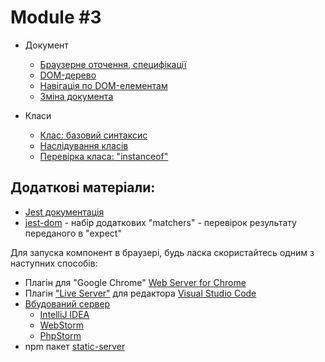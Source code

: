 # Module #3

* Документ
  * [Браузерне оточення, специфікації](https://javascript.info/browser-environment)
  * [DOM-дерево](https://learn.javascript.info/dom-nodes)
  * [Навігація по DOM-елементам](https://javascript.info/dom-navigation)
  * [Зміна документа](https://javascript.info/modifying-document)
  
* Класи
  * [Клас: базовий синтаксис](https://learn.javascript.info/class)
  * [Наслідування класів](https://learn.javascript.info/class-inheritance)
  * [Перевірка класа: "instanceof"](https://learn.javascript.info/instanceof)
  
## Додаткові матеріали:

* [Jest документація](https://jestjs.io/)
* [jest-dom](https://github.com/testing-library/jest-dom) - набір додаткових "matchers" - перевірок результату переданого в "expect"

Для запуска компонент в браузері, будь ласка скористайтесь одним з наступних способів:

* Плагін для "Google Chrome" [Web Server for Chrome](https://chrome.google.com/webstore/detail/web-server-for-chrome/ofhbbkphhbklhfoeikjpcbhemlocgigb?utm_source=chrome-ntp-launcher)
* Плагін ["Live Server"](https://marketplace.visualstudio.com/items?itemName=ritwickdey.LiveServer) для редактора [Visual Studio Code](https://code.visualstudio.com/)
* [Вбудований сервер](https://www.jetbrains.com/help/idea/php-built-in-web-server.html#open-in-browser) 
  * [IntelliJ IDEA](https://www.jetbrains.com/idea/) 
  * [WebStorm](https://www.jetbrains.com/webstorm/) 
  * [PhpStorm](https://www.jetbrains.com/phpstorm/)
* npm пакет [static-server](https://www.npmjs.com/package/static-server)
